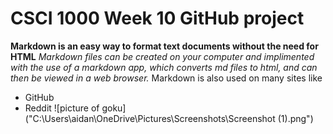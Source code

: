 # CSCI 1000 Week 10 GitHub project
**Markdown is an easy way to format text documents without the need for HTML**
*Markdown files can be created on your computer and implimented with the use of a markdown app, which converts md files to html, and can then be viewed in a web browser.*
Markdown is also used on many sites like 
- GitHub
- Reddit
![picture of goku]("C:\Users\aidan\OneDrive\Pictures\Screenshots\Screenshot (1).png")
